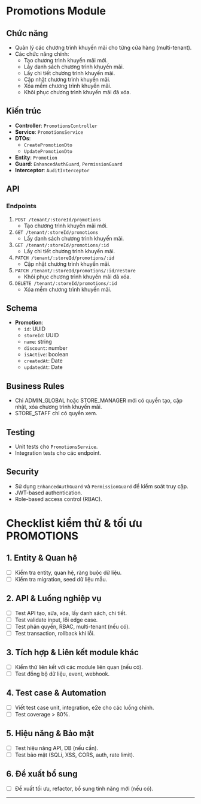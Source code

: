 # Promotions Module

## Chức năng

- Quản lý các chương trình khuyến mãi cho từng cửa hàng (multi-tenant).
- Các chức năng chính:
  - Tạo chương trình khuyến mãi mới.
  - Lấy danh sách chương trình khuyến mãi.
  - Lấy chi tiết chương trình khuyến mãi.
  - Cập nhật chương trình khuyến mãi.
  - Xóa mềm chương trình khuyến mãi.
  - Khôi phục chương trình khuyến mãi đã xóa.

## Kiến trúc

- **Controller**: `PromotionsController`
- **Service**: `PromotionsService`
- **DTOs**:
  - `CreatePromotionDto`
  - `UpdatePromotionDto`
- **Entity**: `Promotion`
- **Guard**: `EnhancedAuthGuard`, `PermissionGuard`
- **Interceptor**: `AuditInterceptor`

## API

### Endpoints

1. `POST /tenant/:storeId/promotions`
   - Tạo chương trình khuyến mãi mới.
2. `GET /tenant/:storeId/promotions`
   - Lấy danh sách chương trình khuyến mãi.
3. `GET /tenant/:storeId/promotions/:id`
   - Lấy chi tiết chương trình khuyến mãi.
4. `PATCH /tenant/:storeId/promotions/:id`
   - Cập nhật chương trình khuyến mãi.
5. `PATCH /tenant/:storeId/promotions/:id/restore`
   - Khôi phục chương trình khuyến mãi đã xóa.
6. `DELETE /tenant/:storeId/promotions/:id`
   - Xóa mềm chương trình khuyến mãi.

## Schema

- **Promotion**:
  - `id`: UUID
  - `storeId`: UUID
  - `name`: string
  - `discount`: number
  - `isActive`: boolean
  - `createdAt`: Date
  - `updatedAt`: Date

## Business Rules

- Chỉ ADMIN_GLOBAL hoặc STORE_MANAGER mới có quyền tạo, cập nhật, xóa chương trình khuyến mãi.
- STORE_STAFF chỉ có quyền xem.

## Testing

- Unit tests cho `PromotionsService`.
- Integration tests cho các endpoint.

## Security

- Sử dụng `EnhancedAuthGuard` và `PermissionGuard` để kiểm soát truy cập.
- JWT-based authentication.
- Role-based access control (RBAC).

# Checklist kiểm thử & tối ưu PROMOTIONS

## 1. Entity & Quan hệ

- [ ] Kiểm tra entity, quan hệ, ràng buộc dữ liệu.
- [ ] Kiểm tra migration, seed dữ liệu mẫu.

## 2. API & Luồng nghiệp vụ

- [ ] Test API tạo, sửa, xóa, lấy danh sách, chi tiết.
- [ ] Test validate input, lỗi edge case.
- [ ] Test phân quyền, RBAC, multi-tenant (nếu có).
- [ ] Test transaction, rollback khi lỗi.

## 3. Tích hợp & Liên kết module khác

- [ ] Kiểm thử liên kết với các module liên quan (nếu có).
- [ ] Test đồng bộ dữ liệu, event, webhook.

## 4. Test case & Automation

- [ ] Viết test case unit, integration, e2e cho các luồng chính.
- [ ] Test coverage > 80%.

## 5. Hiệu năng & Bảo mật

- [ ] Test hiệu năng API, DB (nếu cần).
- [ ] Test bảo mật (SQLi, XSS, CORS, auth, rate limit).

## 6. Đề xuất bổ sung

- [ ] Đề xuất tối ưu, refactor, bổ sung tính năng mới (nếu có).

---
